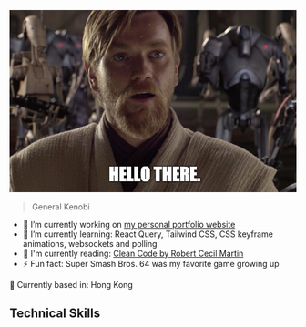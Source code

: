 ![General Kenobi](./assets/hello-there.jpeg?raw=true)

> General Kenobi

- 🔭 I’m currently working on [my personal portfolio website](https://github.com/peterkwkwan/virtual-story-code)
- 🌱 I’m currently learning: React Query, Tailwind CSS, CSS keyframe animations, websockets and polling
- 📘 I'm currently reading: [Clean Code by Robert Cecil Martin](https://www.amazon.com/Clean-Code-Handbook-Software-Craftsmanship/dp/0132350882)
- ⚡ Fun fact: Super Smash Bros. 64 was my favorite game growing up

📍 Currently based in: Hong Kong


## Technical Skills
